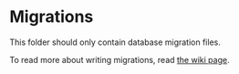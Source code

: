 # Migrations

This folder should only contain database migration files.

To read more about writing migrations, read [the wiki page](https://github.com/forwards-long-jump/discotron/wiki/Database-migrations).